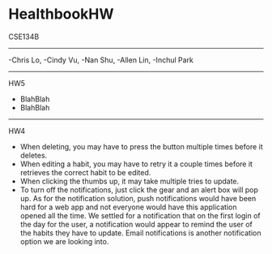 # HealthbookHW
CSE134B

-----------------------------------------------------------------------
-Chris Lo,
-Cindy Vu,
-Nan Shu,
-Allen Lin,
-Inchul Park

---------------------------------------------------------------------
HW5
- BlahBlah
- BlahBlah

---------------------------------------------------------------------
HW4
- When deleting, you may have to press the button multiple times before it deletes.
- When editing a habit, you may have to retry it a couple times before it retrieves the correct habit to be edited.
- When clicking the thumbs up, it may take multiple tries to update.
- To turn off the notifications, just click the gear and an alert box will pop up. As for the notification solution,
  push notifications would have been hard for a web app and not everyone would have this application opened all the
  time. We settled for a notification that on the first login of the day for the user, a notification would appear
  to remind the user of the habits they have to update. Email notifications is another notification option we are
  looking into.
